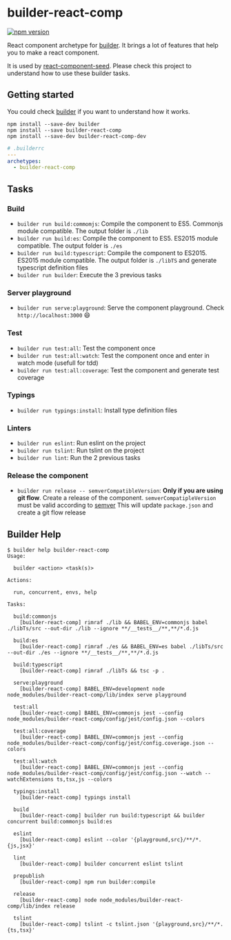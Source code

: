 # builder-react-comp
[![npm version](https://badge.fury.io/js/builder-react-comp.svg)](https://badge.fury.io/js/builder-react-comp)

React component archetype for [builder][builder-link].
It brings a lot of features that help you to make a react component.

It is used by [react-component-seed][react-component-seed-link]. 
Please check this project to understand how to use these builder tasks.

## Getting started
You could check [builder][builder-link] if you want to understand how it works.

```
npm install --save-dev builder
npm install --save builder-react-comp
npm install --save-dev builder-react-comp-dev
```

```yaml
# .builderrc
---
archetypes:
  - builder-react-comp
```

## Tasks
### Build
* `builder run build:commomjs`: Compile the component to ES5. Commonjs module compatible. The output folder is `./lib`
* `builder run build:es`: Compile the component to ES5. ES2015 module compatible. The output folder is `./es`
* `builder run build:typescript`: Compile the component to ES2015. ES2015 module compatible. The output folder is `./libTS` and generate typescript definition files
* `builder run builder`: Execute the 3 previous tasks

### Server playground
* `builder run serve:playground`: Serve the component playground. Check `http://localhost:3000` :smile:

### Test
* `builder run test:all`: Test the component once
* `builder run test:all:watch`: Test the component once and enter in watch mode (usefull for tdd)
* `builder run test:all:coverage`: Test the component and generate test coverage

### Typings
* `builder run typings:install`: Install type definition files

### Linters
* `builder run eslint`: Run eslint on the project
* `builder run tslint`: Run tslint on the project
* `builder run lint`: Run the 2 previous tasks

### Release the component
* `builder run release -- semverCompatibleVersion`: **Only if you are using git flow**. Create a release of the component. `semverCompatipleVersion` must be valid according to [semver][semver-link]
  This will update `package.json` and create a git flow release

## Builder Help

```
$ builder help builder-react-comp
Usage:

  builder <action> <task(s)>

Actions:

  run, concurrent, envs, help
  
Tasks:

  build:commonjs
    [builder-react-comp] rimraf ./lib && BABEL_ENV=commonjs babel ./libTs/src --out-dir ./lib --ignore **/__tests__/**,**/*.d.js

  build:es
    [builder-react-comp] rimraf ./es && BABEL_ENV=es babel ./libTs/src --out-dir ./es --ignore **/__tests__/**,**/*.d.js

  build:typescript
    [builder-react-comp] rimraf ./libTs && tsc -p .

  serve:playground
    [builder-react-comp] BABEL_ENV=development node node_modules/builder-react-comp/lib/index serve playground

  test:all
    [builder-react-comp] BABEL_ENV=commonjs jest --config node_modules/builder-react-comp/config/jest/config.json --colors

  test:all:coverage
    [builder-react-comp] BABEL_ENV=commonjs jest --config node_modules/builder-react-comp/config/jest/config.coverage.json --colors

  test:all:watch
    [builder-react-comp] BABEL_ENV=commonjs jest --config node_modules/builder-react-comp/config/jest/config.json --watch --watchExtensions ts,tsx,js --colors

  typings:install
    [builder-react-comp] typings install

  build
    [builder-react-comp] builder run build:typescript && builder concurrent build:commonjs build:es

  eslint
    [builder-react-comp] eslint --color '{playground,src}/**/*.{js,jsx}'

  lint
    [builder-react-comp] builder concurrent eslint tslint

  prepublish
    [builder-react-comp] npm run builder:compile

  release
    [builder-react-comp] node node_modules/builder-react-comp/lib/index release

  tslint
    [builder-react-comp] tslint -c tslint.json '{playground,src}/**/*.{ts,tsx}'
```

[builder-link]: http://builder.formidable.com/
[react-component-seed-link]: https://github.com/hourliert/react-component-seed
[semver-link]: https://github.com/npm/node-semver
